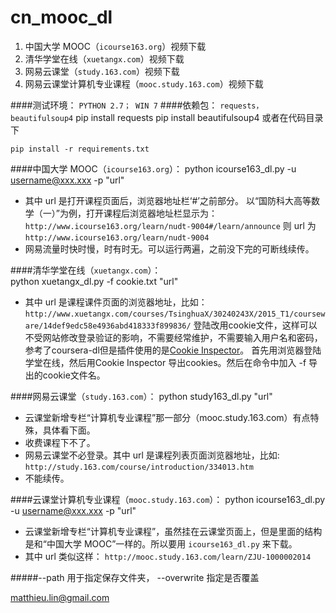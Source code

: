 cn_mooc_dl
==========

1. 中国大学 MOOC（`icourse163.org`）视频下载
2. 清华学堂在线（`xuetangx.com`）视频下载
3. 网易云课堂（`study.163.com`）视频下载
4. 网易云课堂计算机专业课程（`mooc.study.163.com`）视频下载

####测试环境：   `PYTHON 2.7； WIN 7`
####依赖包： `requests， beautifulsoup4`
	pip install requests
	pip install beautifulsoup4
或者在代码目录下
	
	pip install -r requirements.txt 


####中国大学 MOOC（`icourse163.org`）：
    python icourse163_dl.py  -u <username@xxx.xxx> -p <password>  "url"

* 其中 url 是打开课程页面后，浏览器地址栏‘#’之前部分。
以“国防科大高等数学（一）”为例，打开课程后浏览器地址栏显示为：
`http://www.icourse163.org/learn/nudt-9004#/learn/announce`
则 url 为 `http://www.icourse163.org/learn/nudt-9004`
* 网易流量时快时慢，时有时无。可以运行两遍，之前没下完的可断线续传。

####清华学堂在线（`xuetangx.com`）：    
    python xuetangx_dl.py  -f cookie.txt "url"
    
* 其中 url 是课程课件页面的浏览器地址，比如：
`http://www.xuetangx.com/courses/TsinghuaX/30240243X/2015_T1/courseware/14def9edc58e4936abd418333f899836/`
登陆改用cookie文件，这样可以不受网站修改登录验证的影响，不需要经常维护，不需要输入用户名和密码，参考了coursera-dl但是插件使用的是[Cookie Inspector](https://chrome.google.com/webstore/detail/cookie-inspector/jgbbilmfbammlbbhmmgaagdkbkepnijn?utm_source=chrome-app-launcher-info-dialog)。
首先用浏览器登陆学堂在线，然后用Cookie Inspector 导出cookies。然后在命令中加入 -f 导出的cookie文件名。


####网易云课堂（`study.163.com`）：
    python study163_dl.py "url"
* 云课堂新增专栏“计算机专业课程”那一部分（mooc.study.163.com）有点特殊，具体看下面。
* 收费课程下不了。
* 网易云课堂不必登录。其中 url 是课程列表页面浏览器地址，比如:
`http://study.163.com/course/introduction/334013.htm`
* 不能续传。

 
####云课堂计算机专业课程（`mooc.study.163.com`）： 
    python icourse163_dl.py  -u <username@xxx.xxx> -p <password>  "url" 
* 云课堂新增专栏“计算机专业课程”，虽然挂在云课堂页面上，但是里面的结构是和“中国大学 MOOC”一样的。所以要用 `icourse163_dl.py` 来下载。
* 其中 url 类似这样： `http://mooc.study.163.com/learn/ZJU-1000002014`


#####--path 用于指定保存文件夹， --overwrite 指定是否覆盖


matthieu.lin@gmail.com
